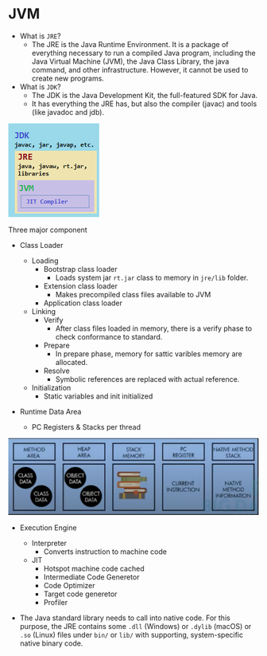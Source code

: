 # JVM

- What is `JRE`?
    - The JRE is the Java Runtime Environment. It is a package of everything necessary to run a compiled Java program, including the Java Virtual Machine (JVM), the Java Class Library, the java command, and other infrastructure. However, it cannot be used to create new programs.
- What is `JDK`?
    - The JDK is the Java Development Kit, the full-featured SDK for Java. 
    - It has everything the JRE has, but also the compiler (javac) and tools (like javadoc and jdb).

![](./screen/jdk.png)    

Three major component
- Class Loader
    - Loading
        - Bootstrap class loader
            - Loads system jar `rt.jar` class to memory in `jre/lib` folder.
        - Extension class loader
            - Makes precompiled class files available to JVM
        - Application class loader
    - Linking
        - Verify
            - After class files loaded in memory, there is a verify phase to check conformance to standard.
        - Prepare
            - In prepare phase, memory for sattic varibles memory are allocated.
        - Resolve
            - Symbolic references are replaced with actual reference.
    - Initialization
        - Static variables and init initialized

- Runtime Data Area
    - PC Registers & Stacks per thread
    
![](./screen/memory.png)

- Execution Engine
    - Interpreter
        - Converts instruction to machine code
    - JIT
        - Hotspot machine code cached
        - Intermediate Code Generetor
        - Code Optimizer
        - Target code generetor
        - Profiler

- The Java standard library needs to call into native code. For this purpose, the JRE contains some `.dll` (Windows) or `.dylib` (macOS) or `.so` (Linux) files under `bin/` or `lib/` with supporting, system-specific native binary code.